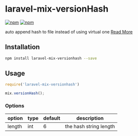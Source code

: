 # laravel-mix-versionHash

[![npm](https://img.shields.io/npm/v/laravel-mix-versionhash.svg?style=for-the-badge)](https://www.npmjs.com/package/laravel-mix-versionhash) [![npm](https://img.shields.io/npm/dt/laravel-mix-versionhash.svg?style=for-the-badge)](https://www.npmjs.com/package/laravel-mix-versionhash)

auto append hash to file instead of using virtual one [Read More](https://github.com/JeffreyWay/laravel-mix/issues/1022)

## Installation

```bash
npm install laravel-mix-versionhash --save
```

## Usage

```js
require('laravel-mix-versionhash')

mix.versionHash();
```

### Options

| option | type | default |      description       |
|--------|------|---------|------------------------|
| length | int  |    6    | the hash string length |
